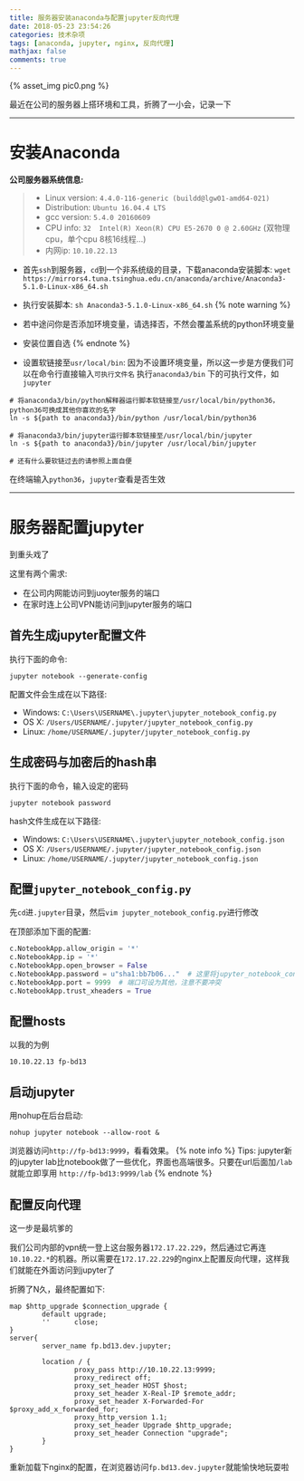 ```yaml
---
title: 服务器安装anaconda与配置jupyter反向代理
date: 2018-05-23 23:54:26
categories: 技术杂项
tags: [anaconda, jupyter, nginx, 反向代理]
mathjax: false
comments: true
---
```


{% asset_img pic0.png %}

最近在公司的服务器上搭环境和工具，折腾了一小会，记录一下

<!-- more -->

---

# 安装Anaconda

__公司服务器系统信息:__
> * Linux version: `4.4.0-116-generic (buildd@lgw01-amd64-021)`
> * Distribution: `Ubuntu 16.04.4 LTS`
> * gcc version: `5.4.0 20160609`
> * CPU info: `32  Intel(R) Xeon(R) CPU E5-2670 0 @ 2.60GHz` (双物理cpu，单个cpu 8核16线程...)
> * 内网ip: `10.10.22.13`

* 首先`ssh`到服务器，`cd`到一个非系统级的目录，下载anaconda安装脚本:
`wget https://mirrors4.tuna.tsinghua.edu.cn/anaconda/archive/Anaconda3-5.1.0-Linux-x86_64.sh`

* 执行安装脚本:
`sh Anaconda3-5.1.0-Linux-x86_64.sh`
{% note warning %}
* 若中途问你是否添加环境变量，请选择否，不然会覆盖系统的python环境变量
* 安装位置自选
{% endnote %}

* 设置软链接至`usr/local/bin`:
因为不设置环境变量，所以这一步是方便我们可以在命令行直接输入`可执行文件名` 执行`anaconda3/bin` 下的可执行文件，如`jupyter`
```shell
# 将anaconda3/bin/python解释器运行脚本软链接至/usr/local/bin/python36，python36可换成其他你喜欢的名字
ln -s ${path to anaconda3}/bin/python /usr/local/bin/python36

# 将anaconda3/bin/jupyter运行脚本软链接至/usr/local/bin/jupyter
ln -s ${path to anaconda3}/bin/jupyter /usr/local/bin/jupyter

# 还有什么要软链过去的请参照上面自便
```
在终端输入`python36`，`jupyter`查看是否生效

---

# 服务器配置jupyter

到重头戏了

这里有两个需求:
* 在公司内网能访问到juoyter服务的端口
* 在家时连上公司VPN能访问到jupyter服务的端口

## 首先生成jupyter配置文件
执行下面的命令:
```
jupyter notebook --generate-config
```

配置文件会生成在以下路径:
* Windows: `C:\Users\USERNAME\.jupyter\jupyter_notebook_config.py`
* OS X: `/Users/USERNAME/.jupyter/jupyter_notebook_config.py`
* Linux: `/home/USERNAME/.jupyter/jupyter_notebook_config.py`

## 生成密码与加密后的hash串
执行下面的命令，输入设定的密码
```
jupyter notebook password
```

hash文件生成在以下路径:
* Windows: `C:\Users\USERNAME\.jupyter\jupyter_notebook_config.json`
* OS X: `/Users/USERNAME/.jupyter/jupyter_notebook_config.json`
* Linux: `/home/USERNAME/.jupyter/jupyter_notebook_config.json`

## 配置`jupyter_notebook_config.py`
先`cd`进`.jupyter`目录，然后`vim jupyter_notebook_config.py`进行修改

在顶部添加下面的配置:
```python
c.NotebookApp.allow_origin = '*'
c.NotebookApp.ip = '*'
c.NotebookApp.open_browser = False
c.NotebookApp.password = u"sha1:bb7b06..."  # 这里将jupyter_notebook_config.json里的sha1串复制过来
c.NotebookApp.port = 9999  # 端口可设为其他，注意不要冲突
c.NotebookApp.trust_xheaders = True
```

## 配置hosts
以我的为例
```
10.10.22.13 fp-bd13
```

## 启动jupyter
用nohup在后台启动:
```shell
nohup jupyter notebook --allow-root &
```

浏览器访问`http://fp-bd13:9999`，看看效果。
{% note info %}
Tips: jupyter新的jupyter lab比notebook做了一些优化，界面也高端很多。只要在url后面加`/lab`就能立即享用
`http://fp-bd13:9999/lab`
{% endnote %}

## 配置反向代理
这一步是最坑爹的

我们公司内部的vpn统一登上这台服务器`172.17.22.229`，然后通过它再连`10.10.22.*`的机器。所以需要在`172.17.22.229`的nginx上配置反向代理，这样我们就能在外面访问到jupyter了

折腾了N久，最终配置如下:
```
map $http_upgrade $connection_upgrade {
        default upgrade;
        ''      close;
}
server{
        server_name fp.bd13.dev.jupyter;

        location / {
                proxy_pass http://10.10.22.13:9999;
                proxy_redirect off;
                proxy_set_header HOST $host;
                proxy_set_header X-Real-IP $remote_addr;
                proxy_set_header X-Forwarded-For $proxy_add_x_forwarded_for;
                proxy_http_version 1.1;
                proxy_set_header Upgrade $http_upgrade;
                proxy_set_header Connection "upgrade";
        }
}
```
重新加载下nginx的配置，在浏览器访问`fp.bd13.dev.jupyter`就能愉快地玩耍啦
